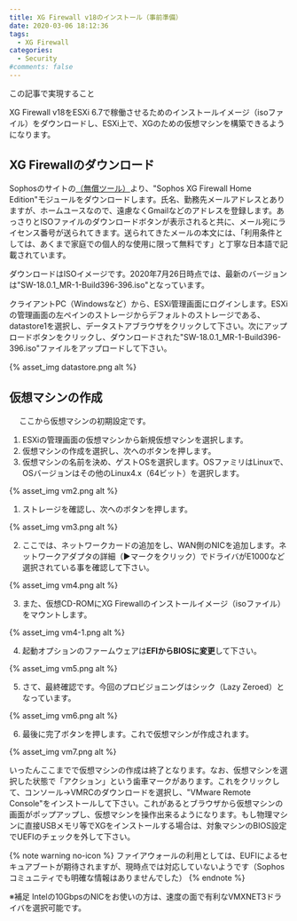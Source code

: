 ```yaml
---
title: XG Firewall v18のインストール（事前準備）
date: 2020-03-06 18:12:36
tags:
  - XG Firewall
categories:
  - Security
#comments: false
---
```

<p class="onepoint">この記事で実現すること</p>
XG Firewall v18をESXi 6.7で稼働させるためのインストールイメージ（isoファイル）をダウンロードし、ESXi上で、XGのための仮想マシンを構築できるようになります。

<!-- more -->
## XG Firewallのダウンロード

Sophosのサイトの[（無償ツール）](https://www.sophos.com/ja-jp/products/free-tools.aspx)より、"Sophos XG Firewall Home Edition"モジュールをダウンロードします。氏名、勤務先メールアドレスとありますが、ホームユースなので、遠慮なくGmailなどのアドレスを登録します。あっさりとISOファイルのダウンロードボタンが表示されると共に、メール宛にライセンス番号が送られてきます。送られてきたメールの本文には、「利用条件としては、あくまで家庭での個人的な使用に限って無料です」と丁寧な日本語で記載されています。
<!-- more -->
ダウンロードはISOイメージです。2020年7月26日時点では、最新のバージョンは"SW-18.0.1_MR-1-Build396-396.iso"となっています。

クライアントPC（Windowsなど）から、ESXi管理画面にログインします。ESXiの管理画面の左ペインのストレージからデフォルトのストレージである、datastore1を選択し、データストアブラウザをクリックして下さい。次にアップロードボタンをクリックし、ダウンロードされた"SW-18.0.1_MR-1-Build396-396.iso"ファイルをアップロードして下さい。

{% asset_img datastore.png alt %}
 　
## 仮想マシンの作成
 　
ここから仮想マシンの初期設定です。

1. ESXiの管理画面の仮想マシンから新規仮想マシンを選択します。
2. 仮想マシンの作成を選択し、次へのボタンを押します。
3. 仮想マシンの名前を決め、ゲストOSを選択します。OSファミリはLinuxで、OSバージョンはその他のLinux4.x（64ビット）を選択します。

{% asset_img vm2.png alt %}

1. ストレージを確認し、次へのボタンを押します。

{% asset_img vm3.png alt %}

2. ここでは、ネットワークカードの追加をし、WAN側のNICを追加します。ネットワークアダプタの詳細（▶︎マークをクリック）でドライバがE1000など選択されている事を確認して下さい。

{% asset_img vm4.png alt %}

3. また、仮想CD-ROMにXG Firewallのインストールイメージ（isoファイル）をマウントします。

{% asset_img vm4-1.png alt %}

4. 起動オプションのファームウェアは**EFIからBIOSに変更**して下さい。

{% asset_img vm5.png alt %}

5. さて、最終確認です。今回のプロビジョニングはシック（Lazy Zeroed）となっています。

{% asset_img vm6.png alt %}

6. 最後に完了ボタンを押します。これで仮想マシンが作成されます。

{% asset_img vm7.png alt %}

いったんここまでで仮想マシンの作成は終了となります。なお、仮想マシンを選択した状態で「アクション」という歯車マークがあります。これをクリックして、コンソール→VMRCのダウンロードを選択し、"VMware Remote Console"をインストールして下さい。これがあるとブラウザから仮想マシンの画面がポップアップし、仮想マシンを操作出来るようになります。もし物理マシンに直接USBメモリ等でXGをインストールする場合は、対象マシンのBIOS設定でUEFIのチェックを外して下さい。

{% note warning no-icon %}
ファイアウォールの利用としては、EUFIによるセキュアブートが期待されますが、現時点では対応していないようです（Sophosコミュニティでも明確な情報はありませんでした）
{% endnote %}

※補足
Intelの10GbpsのNICをお使いの方は、速度の面で有利なVMXNET3ドライバを選択可能です。
